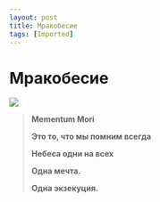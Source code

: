 ```yaml
---
layout: post
title: Мракобесие
tags: [Imported]
---
```

# Мракобесие

![](http://media.tumblr.com/tumblr_lgm21cQ36o1qfp23s.jpg)

> **Mementum Mori**
> 
> **Это то, что мы помним всегда**
> 
> **Небеса одни на всех**
> 
> **Одна мечта.**
> 
> **Одна экзекуция.**
